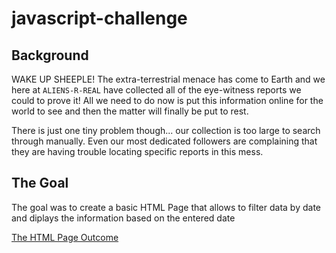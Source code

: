 # javascript-challenge

## Background

WAKE UP SHEEPLE! The extra-terrestrial menace has come to Earth and we here at `ALIENS-R-REAL` have collected all of the eye-witness reports we could to prove it! All we need to do now is put this information online for the world to see and then the matter will finally be put to rest.

There is just one tiny problem though... our collection is too large to search through manually. Even our most dedicated followers are complaining that they are having trouble locating specific reports in this mess.

## The Goal
The goal was to create a basic HTML Page that allows to  filter data by date and diplays the information based on the entered date

[The HTML Page Outcome](./UFO-level-1/static/images/ufo_multiple_cond.png)
